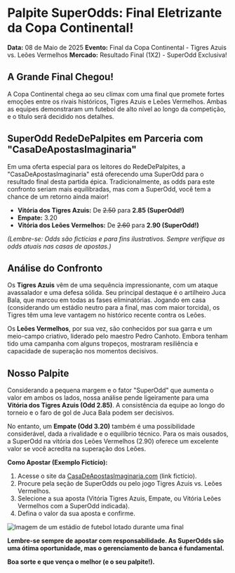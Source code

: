 # Palpite SuperOdds: Final Eletrizante da Copa Continental!

**Data:** 08 de Maio de 2025
**Evento:** Final da Copa Continental - Tigres Azuis vs. Leões Vermelhos
**Mercado:** Resultado Final (1X2) - SuperOdd Exclusiva!

## A Grande Final Chegou!

A Copa Continental chega ao seu clímax com uma final que promete fortes emoções entre os rivais históricos, Tigres Azuis e Leões Vermelhos. Ambas as equipes demonstraram um futebol de alto nível ao longo da competição, e o título será decidido nos detalhes.

## SuperOdd RedeDePalpites em Parceria com "CasaDeApostasImaginaria"

Em uma oferta especial para os leitores do RedeDePalpites, a "CasaDeApostasImaginaria" está oferecendo uma SuperOdd para o resultado final desta partida épica. Tradicionalmente, as odds para este confronto seriam mais equilibradas, mas com a SuperOdd, você tem a chance de um retorno ainda maior!

*   **Vitória dos Tigres Azuis:** De ~~2.50~~ para **2.85 (SuperOdd!)**
*   **Empate:** 3.20
*   **Vitória dos Leões Vermelhos:** De ~~2.60~~ para **2.90 (SuperOdd!)**

*(Lembre-se: Odds são fictícias e para fins ilustrativos. Sempre verifique as odds atuais nas casas de apostas.)*

## Análise do Confronto

Os **Tigres Azuis** vêm de uma sequência impressionante, com um ataque avassalador e uma defesa sólida. Seu principal destaque é o artilheiro Juca Bala, que marcou em todas as fases eliminatórias. Jogando em casa (considerando um estádio neutro para a final, mas com maior torcida), os Tigres têm uma leve vantagem no histórico recente contra os Leões.

Os **Leões Vermelhos**, por sua vez, são conhecidos por sua garra e um meio-campo criativo, liderado pelo maestro Pedro Canhoto. Embora tenham tido uma campanha com alguns tropeços, mostraram resiliência e capacidade de superação nos momentos decisivos.

## Nosso Palpite

Considerando a pequena margem e o fator "SuperOdd" que aumenta o valor em ambos os lados, nossa análise pende ligeiramente para uma **Vitória dos Tigres Azuis (Odd 2.85)**. A consistência da equipe ao longo do torneio e o faro de gol de Juca Bala podem ser decisivos.

No entanto, um **Empate (Odd 3.20)** também é uma possibilidade considerável, dada a rivalidade e o equilíbrio técnico. Para os mais ousados, a SuperOdd na vitória dos Leões Vermelhos (2.90) oferece um excelente valor se você acredita na superação dos Leões.

**Como Apostar (Exemplo Fictício):**

1.  Acesse o site da [CasaDeApostasImaginaria.com](http://example.com/casadeapostasimaginaria) (link fictício).
2.  Procure pela seção de SuperOdds ou pelo jogo Tigres Azuis vs. Leões Vermelhos.
3.  Selecione a sua aposta (Vitória Tigres Azuis, Empate, ou Vitória Leões Vermelhos com a SuperOdd indicada).
4.  Defina o valor da sua aposta e confirme.

![Imagem de um estádio de futebol lotado durante uma final](/images/stock/futebol_torcida_estadio.webp)

**Lembre-se sempre de apostar com responsabilidade. As SuperOdds são uma ótima oportunidade, mas o gerenciamento de banca é fundamental.**

**Boa sorte e que vença o melhor (e o seu palpite!).**

